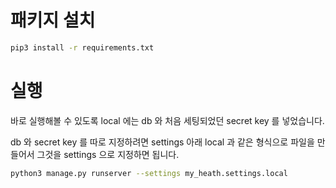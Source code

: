 # 패키지 설치

```bash
pip3 install -r requirements.txt
```

# 실행
바로 실행해볼 수 있도록 local 에는 db 와 처음 세팅되었던 secret key 를 넣었습니다.

db 와 secret key 를 따로 지정하려면 settings 아래 local 과 같은 형식으로 파일을 만들어서 그것을 settings 으로 지정하면 됩니다.
```bash
python3 manage.py runserver --settings my_heath.settings.local
```
